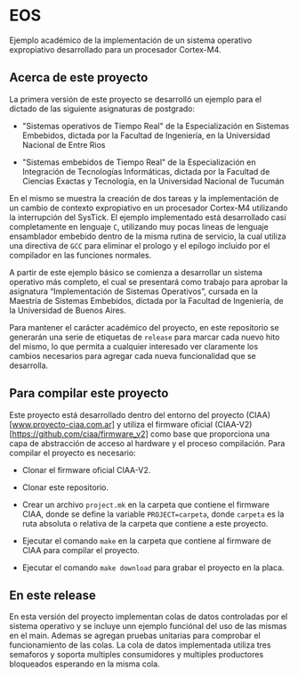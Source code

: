 # EOS

Ejemplo académico de la implementación de un sistema operativo expropiativo desarrollado para un procesador Cortex-M4.

## Acerca de este proyecto

La primera versión de este proyecto se desarrolló un ejemplo para el dictado de las siguiente asignaturas de postgrado:

- "Sistemas operativos de Tiempo Real" de la Especialización en Sistemas Embebidos, dictada por la Facultad de Ingeniería, en la Universidad Nacional de Entre Rios

- "Sistemas embebidos de Tiempo Real" de la Especialización en Integración de Tecnologías Informáticas, dictada por la Facultad de Ciencias Exactas y Tecnología, en la Universidad Nacional de Tucumán

En el mismo se muestra la creación de dos tareas y la implementación de un cambio de contexto expropiativo en un procesador Cortex-M4 utilizando la interrupción del SysTick. El ejemplo implementado está desarrollado casi completamente en lenguaje `C`, utilizando muy pocas lineas de lenguaje ensamblador embebido dentro de la misma rutina de servicio, la cual utiliza una directiva de `GCC` para eliminar el prologo y el epílogo incluido por el compilador en las funciones normales.

A partir de este ejemplo básico se comienza a desarrollar un sistema operativo más completo, el cual se presentará como trabajo para aprobar la asignatura “Implementación de Sistemas Operativos”, cursada en la Maestría de Sistemas Embebidos, dictada por la Facultad de Ingeniería, de la Universidad de Buenos Aires.

Para mantener el carácter académico del proyecto, en este repositorio se generarán una serie de etiquetas de `release` para marcar cada nuevo hito del mismo, lo que permita a cualquier interesado ver claramente los cambios necesarios para agregar cada nueva funcionalidad que se desarrolla.

## Para compilar este proyecto

Este proyecto está desarrollado dentro del entorno del proyecto (CIAA)[www.proyecto-ciaa.com.ar] y utiliza el firmware oficial (CIAA-V2)[https://github.com/ciaa/firmware_v2] como base que proporciona una capa de abstracción de acceso al hardware y el proceso compilación. Para compilar el proyecto es necesario:

- Clonar el firmware oficial CIAA-V2.

- Clonar este repositorio.

- Crear un archivo `project.mk` en la carpeta que contiene el firmware CIAA, donde se define la variable `PROJECT=carpeta`, donde `carpeta` es la ruta absoluta o relativa de la carpeta que contiene a este proyecto.

- Ejecutar el comando `make` en la carpeta que contiene al firmware de CIAA para compilar el proyecto.

- Ejecutar el comando `make download` para grabar el proyecto en la placa.

## En este release

En esta versión del proyecto implementan colas de datos controladas por el sistema operativo y se incluye unn ejemplo funciónal del uso de las mismas en el main. Ademas se agregan pruebas unitarias para comprobar el funcionamiento de las colas. La cola de datos  implementada utiliza tres semaforos y soporta multiples consumidores y multiples productores bloqueados esperando en la misma cola.
